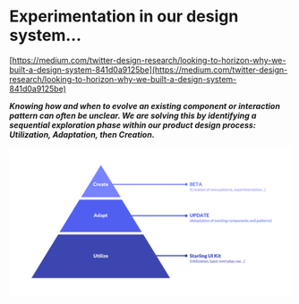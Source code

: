 # Experimentation in our design system…

[https://medium.com/twitter-design-research/looking-to-horizon-why-we-built-a-design-system-841d0a9125be](https://medium.com/twitter-design-research/looking-to-horizon-why-we-built-a-design-system-841d0a9125be)

_**Knowing how and when to evolve an existing component or interaction pattern can often be unclear. We are solving this by identifying a sequential exploration phase within our product design process: Utilization, Adaptation, then Creation.**_

![](/assets/utilize-adapt-create.png)



